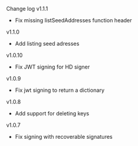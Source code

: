 Change log
v1.1.1
- Fix missing listSeedAddresses function header

v1.1.0
- Add listing seed adresses

v1.0.10
- Fix JWT signing for HD signer

v1.0.9
- Fix jwt signing to return a dictionary

v1.0.8
- Add support for deleting keys

v1.0.7
- Fix signing with recoverable signatures

